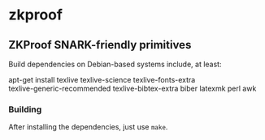 # zkproof

## ZKProof SNARK-friendly primitives

Build dependencies on Debian-based systems include, at least:

   apt-get install texlive texlive-science texlive-fonts-extra \
     texlive-generic-recommended texlive-bibtex-extra biber latexmk perl awk


### Building

After installing the dependencies, just use `make`.
